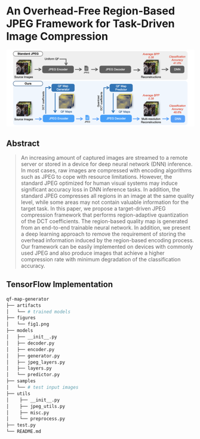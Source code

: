 # An Overhead-Free Region-Based JPEG Framework for Task-Driven Image Compression

<p align='center'>
    <img src='./figures/fig1.png' width='600px'/>
</p>

## Abstract
>An increasing amount of captured images are streamed to a remote server or stored in a device for deep neural network (DNN) inference. In most cases, raw images are compressed with encoding algorithms such as JPEG to cope with resource limitations. However, the standard JPEG optimized for human visual systems may induce significant accuracy loss in DNN inference tasks. In addition, the standard JPEG compresses all regions in an image at the same quality level, while some areas may not contain valuable information for the target task. In this paper, we propose a target-driven JPEG compression framework that performs region-adaptive quantization of the DCT coefficients. The region-based quality map is generated from an end-to-end trainable neural network. In addition, we present a deep learning approach to remove the requirement of storing the overhead information induced by the region-based encoding process. Our framework can be easily implemented on devices with commonly used JPEG and also produce images that achieve a higher compression rate with minimum degradation of the classification accuracy.


## TensorFlow Implementation

```bash
qf-map-generator
├── artifacts
│   └── # trained models
├── figures
│   └── fig1.png
├── models
│   ├── __init__.py
│   ├── decoder.py
│   ├── encoder.py
│   ├── generator.py
│   ├── jpeg_layers.py
│   ├── layers.py
│   └── predictor.py
├── samples
│   └── # test input images
├── utils
│    ├── __init__.py
│    ├── jpeg_utils.py
│    ├── misc.py
│    └── preprocess.py
├── test.py
└── README.md
```
